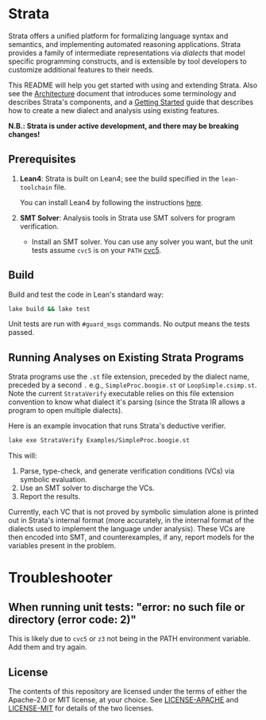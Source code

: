 # Strata

Strata offers a unified platform for formalizing language syntax and
semantics, and implementing automated reasoning applications. Strata
provides a family of intermediate representations via _dialects_ that
model specific programming constructs, and is extensible by tool
developers to customize additional features to their needs.

This README will help you get started with using and extending
Strata. Also see the [Architecture](docs/Architecture.md) document
that introduces some terminology and describes Strata's components,
and a [Getting Started](docs/GettingStarted.md) guide that describes
how to create a new dialect and analysis using existing features.

**N.B.: Strata is under active development, and there may be breaking
changes!**

## Prerequisites

1. **Lean4**: Strata is built on Lean4; see the build specified in the
   `lean-toolchain` file.

   You can install Lean4 by following the instructions [here](https://lean-lang.org/).

2. **SMT Solver**: Analysis tools in Strata use SMT solvers for program
   verification.
   - Install an SMT solver. You can use any solver you want, but the unit
     tests assume `cvc5` is on your `PATH` [cvc5](https://cvc5.github.io/).

## Build

Build and test the code in Lean's standard way:

```bash
lake build && lake test
```

Unit tests are run with `#guard_msgs` commands. No output means the tests passed.

## Running Analyses on Existing Strata Programs

Strata programs use the `.st` file extension, preceded by the dialect name,
preceded by a second `.` e.g., `SimpleProc.boogie.st` or
`LoopSimple.csimp.st`. Note the current `StrataVerify` executable
relies on this file extension convention to know what dialect it's
parsing (since the Strata IR allows a program to open multiple
dialects).

Here is an example invocation that runs Strata's deductive verifier.

```bash
lake exe StrataVerify Examples/SimpleProc.boogie.st
```

This will:
1. Parse, type-check, and generate verification conditions (VCs) via
   symbolic evaluation.
2. Use an SMT solver to discharge the VCs.
3. Report the results.

Currently, each VC that is not proved by symbolic simulation alone is
printed out in Strata's internal format (more accurately, in the
internal format of the dialects used to implement the language under
analysis). These VCs are then encoded into SMT, and counterexamples,
if any, report models for the variables present in the problem.

# Troubleshooter

## When running unit tests: "error: no such file or directory (error code: 2)"

This is likely due to `cvc5` or `z3` not being in the PATH environment variable. Add them and try again.

## License

The contents of this repository are licensed under the terms of either
the Apache-2.0 or MIT license, at your choice. See
[LICENSE-APACHE](LICENSE-APACHE) and [LICENSE-MIT](LICENSE-MIT) for
details of the two licenses.
